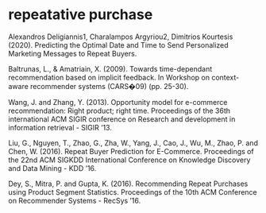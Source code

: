 # repeatative purchase

Alexandros Deligiannis1, Charalampos Argyriou2, Dimitrios Kourtesis (2020). 
Predicting the Optimal Date and Time to Send Personalized Marketing Messages
to Repeat Buyers. 

Baltrunas, L., & Amatriain, X. (2009). Towards time-dependant recommendation 
based on implicit feedback. In Workshop on context-aware recommender systems 
(CARS�09) (pp. 25-30).

Wang, J. and Zhang, Y. (2013). Opportunity model for e-commerce
recommendation: Right product; right time. Proceedings of the 36th
international ACM SIGIR conference on Research and development in
information retrieval - SIGIR ’13.


Liu, G., Nguyen, T., Zhao, G., Zha, W., Yang, J., Cao, J., Wu, M.,
Zhao, P. and Chen, W. (2016). Repeat Buyer Prediction for E-Commerce.
Proceedings of the 22nd ACM SIGKDD International Conference on
Knowledge Discovery and Data Mining - KDD ’16.

Dey, S., Mitra, P. and Gupta, K. (2016). Recommending Repeat Purchases 
using Product Segment Statistics. Proceedings of the 10th ACM
Conference on Recommender Systems - RecSys ’16.